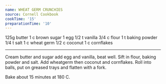 ```yaml
---
name: WHEAT GERM CRUNCHIES
source: Cornell Cookbook
cookTime: '15'
preparationTime: '10'
---
```


125g butter
1 c brown sugar
1 egg
1/2 t vanilla
3/4 c flour
1 t baking powder
1/4 t salt
1 c wheat germ
1/2 c coconut
1 c cornflakes

---

Cream butter and sugar add egg and vanilla, beat well.  Sift in flour, baking powder and salt.  Add wheatgerm then coconut and cornflakes.  Roll into balls, put on greased trays and flatten with a fork.

Bake about 15 minutes at 180 C.

